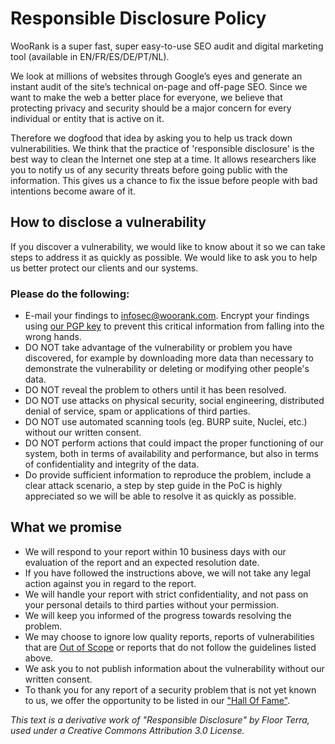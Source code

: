 # Responsible Disclosure Policy

WooRank is a super fast, super easy-to-use SEO audit and digital marketing tool (available in EN/FR/ES/DE/PT/NL).

We look at millions of websites through Google’s eyes and generate an instant audit of the site’s technical on-page and off-page SEO. Since we want to make the web a better place for everyone, we believe that protecting privacy and security should be a major concern for every individual or entity that is active on it.

Therefore we dogfood that idea by asking you to help us track down vulnerabilities. We think that the practice of 'responsible disclosure' is the best way to clean the Internet one step at a time. It allows researchers like you to notify us of any security threats before going public with the information.
This gives us a chance to fix the issue before people with bad intentions become aware of it.

## How to disclose a vulnerability

If you discover a vulnerability, we would like to know about it so we can take steps to address it as quickly as possible. We would like to ask you to help us better protect our clients and our systems.

### Please do the following:

- E-mail your findings to infosec@woorank.com. Encrypt your findings using [our PGP key](woorank-infosec.key) to prevent this critical information from falling into the wrong hands.
- DO NOT take advantage of the vulnerability or problem you have discovered, for example by downloading more data than necessary to demonstrate the vulnerability or deleting or modifying other people's data.
- DO NOT reveal the problem to others until it has been resolved.
- DO NOT use attacks on physical security, social engineering, distributed denial of service, spam or applications of third parties.
- DO NOT use automated scanning tools (eg. BURP suite, Nuclei, etc.) without our written consent.
- DO NOT perform actions that could impact the proper functioning of our system, both in terms of availability and performance, but also in terms of confidentiality and integrity of the data.
- Do provide sufficient information to reproduce the problem, include a clear attack scenario, a step by step guide in the PoC is highly appreciated so we will be able to resolve it as quickly as possible.

## What we promise

- We will respond to your report within 10 business days with our evaluation of the report and an expected resolution date.
- If you have followed the instructions above, we will not take any legal action against you in regard to the report.
- We will handle your report with strict confidentiality, and not pass on your personal details to third parties without your permission.
- We will keep you informed of the progress towards resolving the problem.
- We may choose to ignore low quality reports, reports of vulnerabilities that are [Out of Scope](out-of-scope.md) or reports that do not follow the guidelines listed above.
- We ask you to not publish information about the vulnerability without our written consent.
- To thank you for any report of a security problem that is not yet known to us, we offer the opportunity to be listed in our ["Hall Of Fame"](hall-of-fame.md).


_This text is a derivative work of "Responsible Disclosure" by Floor Terra, used under a Creative Commons Attribution 3.0 License._
